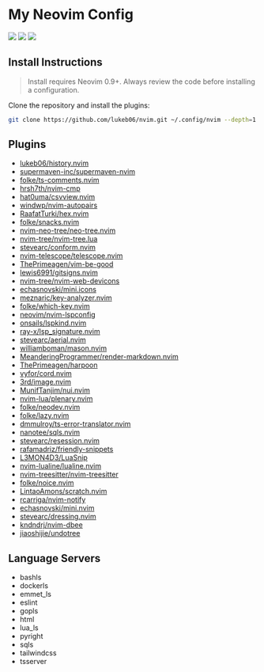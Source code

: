 # My Neovim Config

<a href="https://dotfyle.com/lukeb06/nvim"><img src="https://dotfyle.com/lukeb06/nvim/badges/plugins?style=flat" /></a>
<a href="https://dotfyle.com/lukeb06/nvim"><img src="https://dotfyle.com/lukeb06/nvim/badges/leaderkey?style=flat" /></a>
<a href="https://dotfyle.com/lukeb06/nvim"><img src="https://dotfyle.com/lukeb06/nvim/badges/plugin-manager?style=flat" /></a>

## Install Instructions

> Install requires Neovim 0.9+. Always review the code before installing a configuration.

Clone the repository and install the plugins:

```sh
git clone https://github.com/lukeb06/nvim.git ~/.config/nvim --depth=1
```

## Plugins

- [lukeb06/history.nvim](https://github.com/lukeb06/history.nvim)
- [supermaven-inc/supermaven-nvim](https://dotfyle.com/plugins/supermaven-inc/supermaven-nvim)
- [folke/ts-comments.nvim](https://dotfyle.com/plugins/folke/ts-comments.nvim)
- [hrsh7th/nvim-cmp](https://dotfyle.com/plugins/hrsh7th/nvim-cmp)
- [hat0uma/csvview.nvim](https://dotfyle.com/plugins/hat0uma/csvview.nvim)
- [windwp/nvim-autopairs](https://dotfyle.com/plugins/windwp/nvim-autopairs)
- [RaafatTurki/hex.nvim](https://dotfyle.com/plugins/RaafatTurki/hex.nvim)
- [folke/snacks.nvim](https://dotfyle.com/plugins/folke/snacks.nvim)
- [nvim-neo-tree/neo-tree.nvim](https://dotfyle.com/plugins/nvim-neo-tree/neo-tree.nvim)
- [nvim-tree/nvim-tree.lua](https://dotfyle.com/plugins/nvim-tree/nvim-tree.lua)
- [stevearc/conform.nvim](https://dotfyle.com/plugins/stevearc/conform.nvim)
- [nvim-telescope/telescope.nvim](https://dotfyle.com/plugins/nvim-telescope/telescope.nvim)
- [ThePrimeagen/vim-be-good](https://dotfyle.com/plugins/ThePrimeagen/vim-be-good)
- [lewis6991/gitsigns.nvim](https://dotfyle.com/plugins/lewis6991/gitsigns.nvim)
- [nvim-tree/nvim-web-devicons](https://dotfyle.com/plugins/nvim-tree/nvim-web-devicons)
- [echasnovski/mini.icons](https://dotfyle.com/plugins/echasnovski/mini.icons)
- [meznaric/key-analyzer.nvim](https://dotfyle.com/plugins/meznaric/key-analyzer.nvim)
- [folke/which-key.nvim](https://dotfyle.com/plugins/folke/which-key.nvim)
- [neovim/nvim-lspconfig](https://dotfyle.com/plugins/neovim/nvim-lspconfig)
- [onsails/lspkind.nvim](https://dotfyle.com/plugins/onsails/lspkind.nvim)
- [ray-x/lsp_signature.nvim](https://dotfyle.com/plugins/ray-x/lsp_signature.nvim)
- [stevearc/aerial.nvim](https://dotfyle.com/plugins/stevearc/aerial.nvim)
- [williamboman/mason.nvim](https://dotfyle.com/plugins/williamboman/mason.nvim)
- [MeanderingProgrammer/render-markdown.nvim](https://dotfyle.com/plugins/MeanderingProgrammer/render-markdown.nvim)
- [ThePrimeagen/harpoon](https://dotfyle.com/plugins/ThePrimeagen/harpoon)
- [vyfor/cord.nvim](https://dotfyle.com/plugins/vyfor/cord.nvim)
- [3rd/image.nvim](https://dotfyle.com/plugins/3rd/image.nvim)
- [MunifTanjim/nui.nvim](https://dotfyle.com/plugins/MunifTanjim/nui.nvim)
- [nvim-lua/plenary.nvim](https://dotfyle.com/plugins/nvim-lua/plenary.nvim)
- [folke/neodev.nvim](https://dotfyle.com/plugins/folke/neodev.nvim)
- [folke/lazy.nvim](https://dotfyle.com/plugins/folke/lazy.nvim)
- [dmmulroy/ts-error-translator.nvim](https://dotfyle.com/plugins/dmmulroy/ts-error-translator.nvim)
- [nanotee/sqls.nvim](https://dotfyle.com/plugins/nanotee/sqls.nvim)
- [stevearc/resession.nvim](https://dotfyle.com/plugins/stevearc/resession.nvim)
- [rafamadriz/friendly-snippets](https://dotfyle.com/plugins/rafamadriz/friendly-snippets)
- [L3MON4D3/LuaSnip](https://dotfyle.com/plugins/L3MON4D3/LuaSnip)
- [nvim-lualine/lualine.nvim](https://dotfyle.com/plugins/nvim-lualine/lualine.nvim)
- [nvim-treesitter/nvim-treesitter](https://dotfyle.com/plugins/nvim-treesitter/nvim-treesitter)
- [folke/noice.nvim](https://dotfyle.com/plugins/folke/noice.nvim)
- [LintaoAmons/scratch.nvim](https://dotfyle.com/plugins/LintaoAmons/scratch.nvim)
- [rcarriga/nvim-notify](https://dotfyle.com/plugins/rcarriga/nvim-notify)
- [echasnovski/mini.nvim](https://dotfyle.com/plugins/echasnovski/mini.nvim)
- [stevearc/dressing.nvim](https://dotfyle.com/plugins/stevearc/dressing.nvim)
- [kndndrj/nvim-dbee](https://dotfyle.com/plugins/kndndrj/nvim-dbee)
- [jiaoshijie/undotree](https://dotfyle.com/plugins/jiaoshijie/undotree)

## Language Servers

- bashls
- dockerls
- emmet_ls
- eslint
- gopls
- html
- lua_ls
- pyright
- sqls
- tailwindcss
- tsserver
